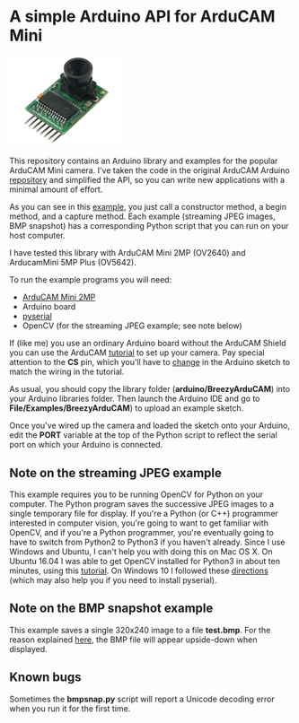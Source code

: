 # A simple Arduino API for ArduCAM Mini

<img src="image.png" width=200>

This repository contains an Arduino library and examples for the popular ArduCAM Mini camera. 
I've taken the code in the original ArduCAM Arduino [repository](https://github.com/ArduCAM/Arduino) 
and simplified the API, so you can write new applications with a minimal amount of effort.  

As you can see in this 
<a href="https://github.com/simondlevy/BreezyArduCAM/blob/master/examples/JPEGStream/JPEGStream.ino#L27-L45">
example</a>,
you just call a constructor method, a begin method, and a capture method.
Each example
(streaming JPEG images, BMP snapshot) has a corresponding Python script that you can run on your host 
computer.

I have tested this library with ArduCAM Mini 2MP (OV2640) and ArducamMini 5MP Plus (OV5642).

To run the example programs you will need:

<ul>
<li> <a href="http://www.arducam.com/tag/arducam-mini">ArduCAM Mini 2MP</a>
<li> Arduino board
<li> <a href="https://pypi.python.org/pypi/pyserial">pyserial</a>
<li> OpenCV (for the streaming JPEG example; see note below)
</ul>

If (like me) you use an ordinary Arduino board without the ArduCAM Shield you can use the ArduCAM 
[tutorial](http://www.arducam.com/knowledge-base/category/tutorial/arduino/) to set up your camera.
Pay special attention to the <b>CS</b> pin, which you'll have to 
[change](http://www.arducam.com/wp-content/uploads/2017/06/cs.jpg) in the Arduino
sketch to match the wiring in the tutorial.

As usual, you should copy the library folder (<b>arduino/BreezyArduCAM</b>) into your Arduino libraries folder.
Then launch the Arduino IDE and go to <b>File/Examples/BreezyArduCAM</b>) to upload an example sketch.

Once you've wired up the camera and loaded the sketch onto your Arduino, edit the <b>PORT</b> variable
at the top of the Python script to reflect the serial port on which your Arduino is connected.

<h2>Note on the streaming JPEG example</h2>

This example requires you to be running OpenCV for Python on your computer.  The Python program saves the
successive JPEG images to a single temporary file for display.  If you're a
Python (or C++) programmer interested in computer vision, you're going to want
to get familiar with OpenCV, and if you're a Python programmer, you're
eventually going to have to switch from Python2 to Python3 if you haven't
already.  Since I use Windows and Ubuntu, I can't help you with doing this on
Mac OS X.  On Ubuntu 16.04 I was able to get OpenCV installed for Python3 in
about ten minutes, using this
[tutorial](http://cyaninfinite.com/tutorials/installing-opencv-in-ubuntu-for-python-3/).
On Windows 10 I followed these
[directions](https://www.solarianprogrammer.com/2016/09/17/install-opencv-3-with-python-3-on-windows/)
(which may also help you if you need to install pyserial).

<h2>Note on the BMP snapshot example</h2>

This example saves a single 320x240 image to a file <b>test.bmp</b>.  For the reason explained 
[here](https://stackoverflow.com/questions/8346115/why-are-bmps-stored-upside-down), 
the BMP file will appear upside-down when displayed.

<h2>Known bugs</h2>

Sometimes the <b>bmpsnap.py</b> script will report a Unicode decoding error when you run it for the first time.
